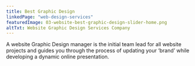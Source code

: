 ```yaml
---
title: Best Graphic Design
linkedPage: "web-design-services"
featuredImage: 03-website-best-graphic-design-slider-home.png
altTxt: Website Graphic Design Services Company
---
```


A website Graphic Design manager is the initial team lead for all website projects and guides you through the process of updating your ‘brand’ while developing a dynamic online presentation.
